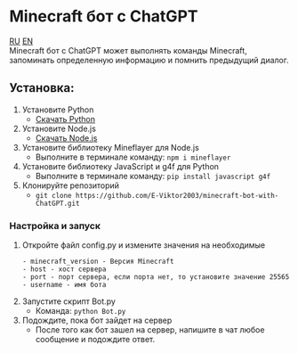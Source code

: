# Minecraft бот с ChatGPT
[RU](https://github.com/E-Viktor2003/minecraft-bot-with-ChatGPT/blob/main/README_RU.md)  [EN](https://github.com/E-Viktor2003/minecraft-bot-with-ChatGPT/blob/main/README.md)    
Minecraft бот с ChatGPT может выполнять команды Minecraft, запоминать определенную информацию и помнить предыдущий диалог.

## Установка:

1. Установите Python
   - [Скачать Python](https://www.python.org/)
2. Установите Node.js
   - [Скачать Node.js](https://nodejs.org/ru)
3. Установите библиотеку Mineflayer для Node.js
   - Выполните в терминале команду:
     `npm i mineflayer`
4. Установите библиотеку JavaScript и g4f для Python
   - Выполните в терминале команду:
     `pip install javascript g4f`
5. Клонируйте репозиторий
    - `git clone https://github.com/E-Viktor2003/minecraft-bot-with-ChatGPT.git`

### Настройка и запуск

1. Откройте файл config.py и измените значения на необходимые
   ```
   - minecraft_version - Версия Minecraft
   - host - хост сервера
   - port - порт сервера, если порта нет, то установите значение 25565
   - username - имя бота
   ```
3. Запустите скрипт Bot.py
    - Команда:
      `python Bot.py`
4. Подождите, пока бот зайдет на сервер
    - После того как бот зашел на сервер, напишите в чат любое сообщение и подождите ответ.
